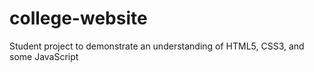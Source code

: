 # college-website
Student project to demonstrate an understanding of HTML5, CSS3, and some JavaScript
